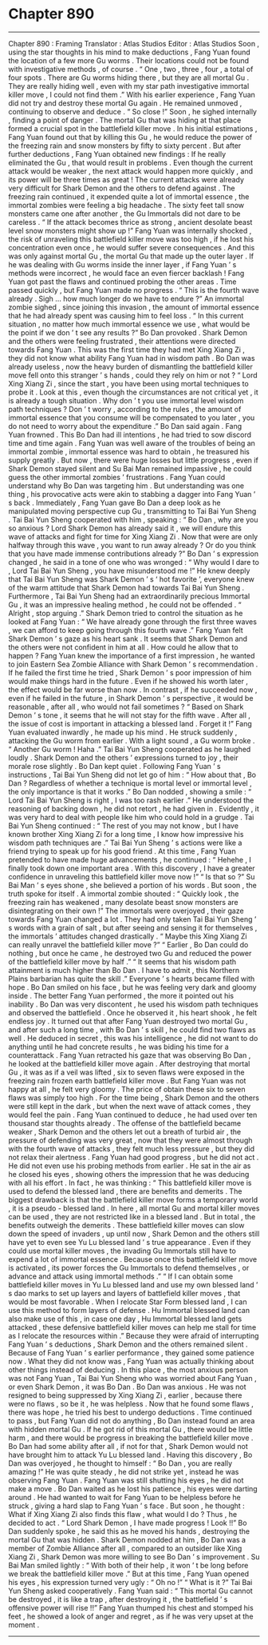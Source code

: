 
# Chapter 890


---

Chapter 890 : Framing
Translator :
Atlas Studios
Editor :
Atlas Studios
Soon , using the star thoughts in his mind to make deductions , Fang Yuan found the location of a few more Gu worms .
Their locations could not be found with investigative methods , of course .
“ One , two , three , four , a total of four spots . There are Gu worms hiding there , but they are all mortal Gu . They are really hiding well , even with my star path investigative immortal killer move , I could not find them .”
With his earlier experience , Fang Yuan did not try and destroy these mortal Gu again .
He remained unmoved , continuing to observe and deduce .
“ So close !” Soon , he sighed internally , finding a point of danger .
The mortal Gu that was hiding at that place formed a crucial spot in the battlefield killer move .
In his initial estimations , Fang Yuan found out that by killing this Gu , he would reduce the power of the freezing rain and snow monsters by fifty to sixty percent .
But after further deductions , Fang Yuan obtained new findings : If he really eliminated the Gu , that would result in problems . Even though the current attack would be weaker , the next attack would happen more quickly , and its power will be three times as great !
The current attacks were already very difficult for Shark Demon and the others to defend against .
The freezing rain continued , it expended quite a lot of immortal essence , the immortal zombies were feeling a big headache .
The sixty feet tall snow monsters came one after another , the Gu Immortals did not dare to be careless .
“ If the attack becomes thrice as strong , ancient desolate beast level snow monsters might show up !” Fang Yuan was internally shocked , the risk of unraveling this battlefield killer move was too high , if he lost his concentration even once , he would suffer severe consequences .
And this was only against mortal Gu , the mortal Gu that made up the outer layer . If he was dealing with Gu worms inside the inner layer , if Fang Yuan ’ s methods were incorrect , he would face an even fiercer backlash !
Fang Yuan got past the flaws and continued probing the other areas .
Time passed quickly , but Fang Yuan made no progress .
“ This is the fourth wave already . Sigh … how much longer do we have to endure ?” An immortal zombie sighed , since joining this invasion , the amount of immortal essence that he had already spent was causing him to feel loss .
“ In this current situation , no matter how much immortal essence we use , what would be the point if we don ’ t see any results ?” Bo Dan provoked .
Shark Demon and the others were feeling frustrated , their attentions were directed towards Fang Yuan .
This was the first time they had met Xing Xiang Zi , they did not know what ability Fang Yuan had in wisdom path . Bo Dan was already useless , now the heavy burden of dismantling the battlefield killer move fell onto this stranger ’ s hands , could they rely on him or not ?
“ Lord Xing Xiang Zi , since the start , you have been using mortal techniques to probe it . Look at this , even though the circumstances are not critical yet , it is already a tough situation . Why don ’ t you use immortal level wisdom path techniques ? Don ’ t worry , according to the rules , the amount of immortal essence that you consume will be compensated to you later , you do not need to worry about the expenditure .” Bo Dan said again .
Fang Yuan frowned .
This Bo Dan had ill intentions , he had tried to sow discord time and time again .
Fang Yuan was well aware of the troubles of being an immortal zombie , immortal essence was hard to obtain , he treasured his supply greatly .
But now , there were huge losses but little progress , even if Shark Demon stayed silent and Su Bai Man remained impassive , he could guess the other immortal zombies ’ frustrations .
Fang Yuan could understand why Bo Dan was targeting him . But understanding was one thing , his provocative acts were akin to stabbing a dagger into Fang Yuan ’ s back .
Immediately , Fang Yuan gave Bo Dan a deep look as he manipulated moving perspective cup Gu , transmitting to Tai Bai Yun Sheng .
Tai Bai Yun Sheng cooperated with him , speaking : “ Bo Dan , why are you so anxious ? Lord Shark Demon has already said it , we will endure this wave of attacks and fight for time for Xing Xiang Zi . Now that were are only halfway through this wave , you want to run away already ? Or do you think that you have made immense contributions already ?”
Bo Dan ’ s expression changed , he said in a tone of one who was wronged : “ Why would I dare to , Lord Tai Bai Yun Sheng , you have misunderstood me !”
He knew deeply that Tai Bai Yun Sheng was Shark Demon ’ s ‘ hot favorite ’, everyone knew of the warm attitude that Shark Demon had towards Tai Bai Yun Sheng .
Furthermore , Tai Bai Yun Sheng had an extraordinarily precious Immortal Gu , it was an impressive healing method , he could not be offended .
“ Alright , stop arguing .” Shark Demon tried to control the situation as he looked at Fang Yuan : “ We have already gone through the first three waves , we can afford to keep going through this fourth wave .”
Fang Yuan felt Shark Demon ’ s gaze as his heart sank .
It seems that Shark Demon and the others were not confident in him at all .
How could he allow that to happen ?
Fang Yuan knew the importance of a first impression , he wanted to join Eastern Sea Zombie Alliance with Shark Demon ’ s recommendation . If he failed the first time he tried , Shark Demon ’ s poor impression of him would make things hard in the future . Even if he showed his worth later , the effect would be far worse than now . In contrast , if he succeeded now , even if he failed in the future , in Shark Demon ’ s perspective , it would be reasonable , after all , who would not fail sometimes ?
“ Based on Shark Demon ’ s tone , it seems that he will not stay for the fifth wave . After all , the issue of cost is important in attacking a blessed land . Forget it !”
Fang Yuan evaluated inwardly , he made up his mind .
He struck suddenly , attacking the Gu worm from earlier .
With a light sound , a Gu worm broke .
“ Another Gu worm ! Haha .” Tai Bai Yun Sheng cooperated as he laughed loudly .
Shark Demon and the others ’ expressions turned to joy , their morale rose slightly .
Bo Dan kept quiet .
Following Fang Yuan ’ s instructions , Tai Bai Yun Sheng did not let go of him : “ How about that , Bo Dan ? Regardless of whether a technique is mortal level or immortal level , the only importance is that it works .”
Bo Dan nodded , showing a smile : “ Lord Tai Bai Yun Sheng is right , I was too rash earlier .”
He understood the reasoning of backing down , he did not retort , he had given in .
Evidently , it was very hard to deal with people like him who could hold in a grudge .
Tai Bai Yun Sheng continued : “ The rest of you may not know , but I have known brother Xing Xiang Zi for a long time , I know how impressive his wisdom path techniques are .”
Tai Bai Yun Sheng ’ s actions were like a friend trying to speak up for his good friend .
At this time , Fang Yuan pretended to have made huge advancements , he continued : “ Hehehe , I finally took down one important area . With this discovery , I have a greater confidence in unraveling this battlefield killer move now !”
“ Is that so ?” Su Bai Man ’ s eyes shone , she believed a portion of his words .
But soon , the truth spoke for itself .
A immortal zombie shouted : “ Quickly look , the freezing rain has weakened , many desolate beast snow monsters are disintegrating on their own !”
The immortals were overjoyed , their gaze towards Fang Yuan changed a lot .
They had only taken Tai Bai Yun Sheng ’ s words with a grain of salt , but after seeing and sensing it for themselves , the immortals ’ attitudes changed drastically .
“ Maybe this Xing Xiang Zi can really unravel the battlefield killer move ?”
“ Earlier , Bo Dan could do nothing , but once he came , he destroyed two Gu and reduced the power of the battlefield killer move by half .”
“ It seems that his wisdom path attainment is much higher than Bo Dan . I have to admit , this Northern Plains barbarian has quite the skill .”
Everyone ’ s hearts became filled with hope .
Bo Dan smiled on his face , but he was feeling very dark and gloomy inside .
The better Fang Yuan performed , the more it pointed out his inability .
Bo Dan was very discontent , he used his wisdom path techniques and observed the battlefield .
Once he observed it , his heart shook , he felt endless joy .
It turned out that after Fang Yuan destroyed two mortal Gu , and after such a long time , with Bo Dan ’ s skill , he could find two flaws as well .
He deduced in secret , this was his intelligence , he did not want to do anything until he had concrete results , he was biding his time for a counterattack .
Fang Yuan retracted his gaze that was observing Bo Dan , he looked at the battlefield killer move again .
After destroying that mortal Gu , it was as if a veil was lifted , six to seven flaws were exposed in the freezing rain frozen earth battlefield killer move .
But Fang Yuan was not happy at all , he felt very gloomy .
The price of obtain these six to seven flaws was simply too high .
For the time being , Shark Demon and the others were still kept in the dark , but when the next wave of attack comes , they would feel the pain .
Fang Yuan continued to deduce , he had used over ten thousand star thoughts already .
The offense of the battlefield became weaker , Shark Demon and the others let out a breath of turbid air , the pressure of defending was very great , now that they were almost through with the fourth wave of attacks , they felt much less pressure , but they did not relax their alertness .
Fang Yuan had good progress , but he did not act .
He did not even use his probing methods from earlier . He sat in the air as he closed his eyes , showing others the impression that he was deducing with all his effort .
In fact , he was thinking : “ This battlefield killer move is used to defend the blessed land , there are benefits and demerits . The biggest drawback is that the battlefield killer move forms a temporary world , it is a pseudo - blessed land . In here , all mortal Gu and mortal killer moves can be used , they are not restricted like in a blessed land . But in total , the benefits outweigh the demerits . These battlefield killer moves can slow down the speed of invaders , up until now , Shark Demon and the others still have yet to even see Yu Lu blessed land ’ s true appearance . Even if they could use mortal killer moves , the invading Gu Immortals still have to expend a lot of immortal essence . Because once this battlefield killer move is activated , its power forces the Gu Immortals to defend themselves , or advance and attack using immortal methods .”
“ If I can obtain some battlefield killer moves in Yu Lu blessed land and use my own blessed land ’ s dao marks to set up layers and layers of battlefield killer moves , that would be most favorable . When I relocate Star Form blessed land , I can use this method to form layers of defense . Hu Immortal blessed land can also make use of this , in case one day , Hu Immortal blessed land gets attacked , these defensive battlefield killer moves can help me stall for time as I relocate the resources within .”
Because they were afraid of interrupting Fang Yuan ’ s deductions , Shark Demon and the others remained silent .
Because of Fang Yuan ’ s earlier performance , they gained some patience now .
What they did not know was , Fang Yuan was actually thinking about other things instead of deducing .
In this place , the most anxious person was not Fang Yuan , Tai Bai Yun Sheng who was worried about Fang Yuan , or even Shark Demon , it was Bo Dan .
Bo Dan was anxious .
He was not resigned to being suppressed by Xing Xiang Zi , earlier , because there were no flaws , so be it , he was helpless . Now that he found some flaws , there was hope , he tried his best to undergo deductions .
Time continued to pass , but Fang Yuan did not do anything , Bo Dan instead found an area with hidden mortal Gu . If he got rid of this mortal Gu , there would be little harm , and there would be progress in breaking the battlefield killer move .
Bo Dan had some ability after all , if not for that , Shark Demon would not have brought him to attack Yu Lu blessed land .
Having this discovery , Bo Dan was overjoyed , he thought to himself : “ Bo Dan , you are really amazing !”
He was quite steady , he did not strike yet , instead he was observing Fang Yuan .
Fang Yuan was still shutting his eyes , he did not make a move .
Bo Dan waited as he lost his patience , his eyes were darting around .
He had wanted to wait for Fang Yuan to be helpless before he struck , giving a hard slap to Fang Yuan ’ s face . But soon , he thought : What if Xing Xiang Zi also finds this flaw , what would I do ?
Thus , he decided to act .
“ Lord Shark Demon , I have made progress ! Look !!” Bo Dan suddenly spoke , he said this as he moved his hands , destroying the mortal Gu that was hidden .
Shark Demon nodded at him , Bo Dan was a member of Zombie Alliance after all , compared to an outsider like Xing Xiang Zi , Shark Demon was more willing to see Bo Dan ’ s improvement .
Su Bai Man smiled lightly : “ With both of their help , it won ’ t be long before we break the battlefield killer move .”
But at this time , Fang Yuan opened his eyes , his expression turned very ugly : “ Oh no !”
“ What is it ?” Tai Bai Yun Sheng asked cooperatively .
Fang Yuan said : “ This mortal Gu cannot be destroyed , it is like a trap , after destroying it , the battlefield ’ s offensive power will rise !!”
Fang Yuan thumped his chest and stomped his feet , he showed a look of anger and regret , as if he was very upset at the moment .

---

